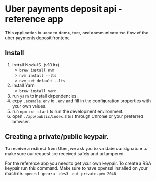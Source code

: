 # Uber payments deposit api - reference app

This application is used to demo, test, and communicate the flow of the uber payments deposit frontend.

## Install 
1. install NodeJS. (v10 lts)
    - `brew install nvm`
    - `nvm install --lts`
    - `nvm set default --lts`
2. install Yarn.
    - `brew install yarn`
3. run `yarn` to install dependencies.
4. copy `.example.env` to `.env` and fill in the configuration properties with your own values.
5. run `npm run start` to run the development environment.
6. open `./app/public/index.html` through Chrome or your preferred browser.

## Creating a private/public keypair.
To receive a redirect from Uber, we ask you to validate our signature to make sure our request are received safely and untampered.

For the reference app you need to get your own keypair. To create a RSA keypair run this command. Make sure to have openssl installed on your machine.
`openssl genrsa -des3 -out private.pem 2048`
